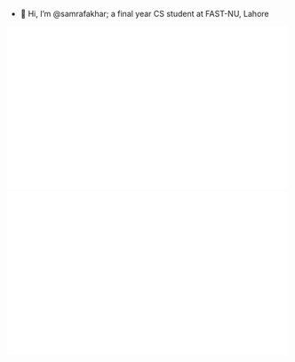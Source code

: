 - 👋 Hi, I’m @samrafakhar; a final year CS student at FAST-NU, Lahore


![](https://github.com/samrafakhar/github-stats/blob/master/generated/languages.svg)
![](https://github.com/samrafakhar/github-stats/blob/master/generated/overview.svg)

<!---
samrafakhar/samrafakhar is a ✨ special ✨ repository because its `README.md` (this file) appears on your GitHub profile.
You can click the Preview link to take a look at your changes.
--->
